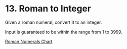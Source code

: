 # 13. Roman to Integer

Given a roman numeral, convert it to an integer.

Input is guaranteed to be within the range from 1 to 3999.

[Roman Numerals Chart](http://literacy.kent.edu/Minigrants/Cinci/romanchart.htm)